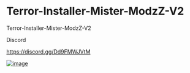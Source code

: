 # Terror-Installer-Mister-ModzZ-V2
Terror-Installer-Mister-ModzZ-V2


Discord

https://discord.gg/Dd9FMWJVtM


<a href="https://ibb.co/R206k29"><img src="https://i.ibb.co/9nT4knN/image.png" alt="image" border="0"></a>
